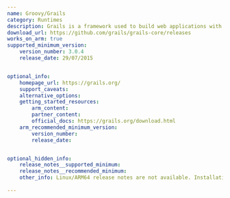 ```yaml
---
name: Groovy/Grails
category: Runtimes
description: Grails is a framework used to build web applications with the Groovy programming language. The core framework is very extensible and there are numerous plugins available that provide easy integration of add-on features.
download_url: https://github.com/grails/grails-core/releases
works_on_arm: true
supported_minimum_version:
    version_number: 3.0.4
    release_date: 29/07/2015


optional_info:
    homepage_url: https://grails.org/
    support_caveats:
    alternative_options:
    getting_started_resources:
        arm_content: 
        partner_content: 
        official_docs: https://grails.org/download.html
    arm_recommended_minimum_version:
        version_number: 
        release_date:


optional_hidden_info:
    release_notes__supported_minimum: 
    release_notes__recommended_minimum:
    other_info: Linux/ARM64 release notes are not available. Installation and testing are done using released source code tar.
    
---
```

